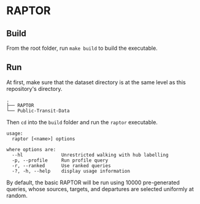 # RAPTOR

## Build

From the root folder, run `make build` to build the executable.

## Run

At first, make sure that the dataset directory is at the same level as this repository's directory.

    .
    ├── RAPTOR
    └── Public-Transit-Data

Then `cd` into the `build` folder and run the `raptor` executable.

    usage:
      raptor [<name>] options
    
    where options are:
      --hl              Unrestricted walking with hub labelling
      -p, --profile     Run profile query
      -r, --ranked      Use ranked queries
      -?, -h, --help    display usage information

By default, the basic RAPTOR will be run using 10000 pre-generated queries, whose sources, targets, and departures are selected
uniformly at random.
